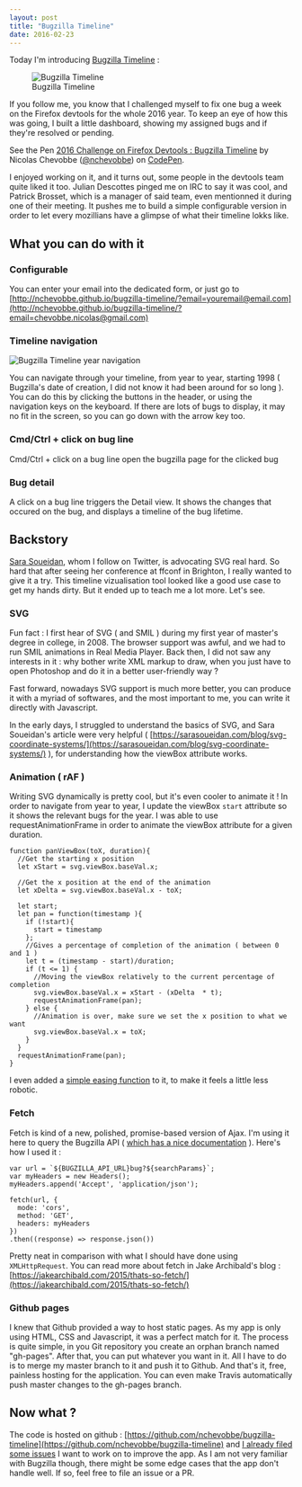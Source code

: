 ```yaml
---
layout: post
title: "Bugzilla Timeline"
date: 2016-02-23
---
```

Today I'm introducing <a href="http://nchevobbe.github.io/bugzilla-timeline/">Bugzilla Timeline</a> :

<figure>
<img src="http://nicolaschevobbe.com/images/bz-timeline.gif" alt="Bugzilla Timeline">
<figcaption>Bugzilla Timeline</figcaption>
</figure>

If you follow me, you know that I challenged myself to fix one bug a week on the Firefox devtools for the whole 2016 year. To keep an eye of how this was going, I built a little dashboard, showing my assigned bugs and if they're resolved or pending.<br>

<p data-height="268" data-theme-id="12994" data-slug-hash="yebMxM" data-default-tab="result" data-user="nchevobbe" class='codepen'>See the Pen <a href='http://codepen.io/nchevobbe/pen/yebMxM/'>2016 Challenge on Firefox Devtools : Bugzilla Timeline</a> by Nicolas Chevobbe (<a href='http://codepen.io/nchevobbe'>@nchevobbe</a>) on <a href='http://codepen.io'>CodePen</a>.</p>
<script async src="//assets.codepen.io/assets/embed/ei.js"></script>

I enjoyed working on it, and it turns out, some people in the devtools team quite liked it too. Julian Descottes pinged me on IRC to say it was cool, and Patrick Brosset, which is a manager of said team, even mentionned it during one of their meeting. It pushes me to build a simple configurable version in order to let every mozillians have a glimpse of what their timeline lokks like.

<h2>What you can do with it</h2>

<h3>Configurable</h3>

You can enter your email into the dedicated form, or just go to [http://nchevobbe.github.io/bugzilla-timeline/?email=youremail@email.com](http://nchevobbe.github.io/bugzilla-timeline/?email=chevobbe.nicolas@gmail.com)

<h3>Timeline navigation</h3>

<img src="http://nicolaschevobbe.com/images/bz-timeline-nav.gif" alt="Bugzilla Timeline year navigation">

You can navigate through your timeline, from year to year, starting 1998 ( Bugzilla's date of creation, I did not know it had been around for so long ). You can do this by clicking the buttons in the header, or using the navigation keys on the keyboard. If there are lots of bugs to display, it may no fit in the screen, so you can go down with the arrow key too.


<h3>Cmd/Ctrl + click on bug line</h3>

Cmd/Ctrl + click on a bug line open the bugzilla page for the clicked bug

<h3>Bug detail</h3>

A click on a bug line triggers the Detail view. It shows the changes that occured on the bug, and displays a timeline of the bug lifetime.

<h2>Backstory</h2>

<a href="https://sarasoueidan.com/">Sara Soueidan</a>, whom I follow on Twitter, is advocating SVG real hard. So hard that after seeing her conference at ffconf in Brighton, I really wanted to give it a try. This timeline vizualisation tool looked like a good use case to get my hands dirty. But it ended up to teach me a lot more. Let's see.


<h3>SVG</h3>
Fun fact : I first hear of SVG ( and SMIL ) during my first year of master's degree in college, in 2008. The browser support was awful, and we had to run SMIL animations in Real Media Player. Back then, I did not saw any interests in it : why bother write XML markup to draw, when you just have to open Photoshop and do it in a better user-friendly way ?

Fast forward, nowadays SVG support is much more better, you can produce it with a myriad of softwares, and the most important to me, you can write it directly with Javascript.

In the early days, I struggled to understand the basics of SVG, and Sara Soueidan's article were very helpful ( [https://sarasoueidan.com/blog/svg-coordinate-systems/](https://sarasoueidan.com/blog/svg-coordinate-systems/) ), for understanding how the viewBox attribute works.


<h3>Animation ( rAF )</h3>

Writing SVG dynamically is pretty cool, but it's even cooler to animate it ! In order to navigate from year to year, I update the viewBox ```start``` attribute so it shows the relevant bugs for the year.
I was able to use requestAnimationFrame in order to animate the viewBox attribute for a given duration.

```
function panViewBox(toX, duration){
  //Get the starting x position
  let xStart = svg.viewBox.baseVal.x;

  //Get the x position at the end of the animation
  let xDelta = svg.viewBox.baseVal.x - toX;

  let start;
  let pan = function(timestamp ){
    if (!start){
      start = timestamp
    };
    //Gives a percentage of completion of the animation ( between 0 and 1 )
    let t = (timestamp - start)/duration;
    if (t <= 1) {
      //Moving the viewBox relatively to the current percentage of completion
      svg.viewBox.baseVal.x = xStart - (xDelta  * t);
      requestAnimationFrame(pan);
    } else {
      //Animation is over, make sure we set the x position to what we want
      svg.viewBox.baseVal.x = toX;
    }
  }
  requestAnimationFrame(pan);
}
```
I even added a [simple easing function](https://gist.github.com/gre/1650294) to it, to make it feels a little less robotic.

<h3>Fetch</h3>

Fetch is kind of a new, polished, promise-based version of Ajax. I'm using it here to query the Bugzilla API ( [which has a nice documentation](http://bugzilla.readthedocs.org/en/latest/api/core/v1/) ). Here's how I used it :

```
var url = `${BUGZILLA_API_URL}bug?${searchParams}`;
var myHeaders = new Headers();
myHeaders.append('Accept', 'application/json');

fetch(url, {
  mode: 'cors',
  method: 'GET',
  headers: myHeaders
})
.then((response) => response.json())
```
Pretty neat in comparison with what I should have done using ```XMLHttpRequest```.
You can read more about fetch in Jake Archibald's blog : [https://jakearchibald.com/2015/thats-so-fetch/](https://jakearchibald.com/2015/thats-so-fetch/)

<h3>Github pages</h3>

I knew that Github provided a way to host static pages. As my app is only using HTML, CSS and Javascript, it was a perfect match for it. The process is quite simple, in you Git repository you create an orphan branch named "gh-pages". After that, you can put whatever you want in it. All I have to do is to merge my master branch to it and push it to Github. And that's it, free, painless hosting for the application. You can even make Travis automatically push master changes to the gh-pages branch.

<h2>Now what ?</h2>

The code is hosted on github : [https://github.com/nchevobbe/bugzilla-timeline](https://github.com/nchevobbe/bugzilla-timeline) and [I already filed some issues](https://github.com/nchevobbe/bugzilla-timeline/issues) I want to work on to improve the app.
As I am not very familiar with Bugzilla though, there might be some edge cases that the app don't handle well. If so, feel free to file an issue or a PR.







